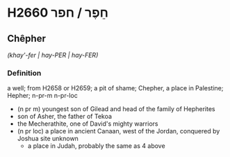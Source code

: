 # H2660 חֵפֶר / חפר

## Chêpher

_(khay'-fer | hay-PER | hay-FER)_

### Definition

a well; from H2658 or H2659; a pit of shame; Chepher, a place in Palestine; Hepher; n-pr-m n-pr-loc

- (n pr m) youngest son of Gilead and head of the family of Hepherites
- son of Asher, the father of Tekoa
- the Mecherathite, one of David's mighty warriors
- (n pr loc) a place in ancient Canaan, west of the Jordan, conquered by Joshua site unknown
  - a place in Judah, probably the same as 4 above
